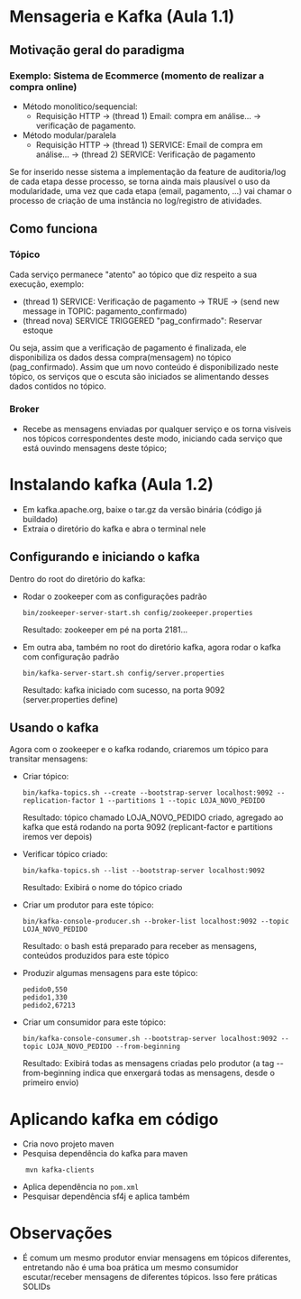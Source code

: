 # Mensageria e Kafka (Aula 1.1)
## Motivação geral do paradigma
### Exemplo: Sistema de Ecommerce (momento de realizar a compra online)
- Método monolítico/sequencial:
    - Requisição HTTP
    -> (thread 1) Email: compra em análise... -> verificação de pagamento.
- Método modular/paralela
    - Requisição HTTP
    -> (thread 1) SERVICE: Email de compra em análise...
    -> (thread 2) SERVICE: Verificação de pagamento

Se for inserido nesse sistema a implementação da feature de auditoria/log de cada etapa desse processo, se torna
ainda mais plausível o uso da modularidade, uma vez que cada etapa (email, pagamento, ...) vai chamar o processo
de criação de uma instância no log/registro de atividades.

## Como funciona
### Tópico
Cada serviço permanece "atento" ao tópico que diz respeito a sua execução, exemplo:
- (thread 1) SERVICE: Verificação de pagamento -> TRUE -> (send new message in TOPIC: pagamento_confirmado)
- (thread nova) SERVICE TRIGGERED "pag_confirmado": Reservar estoque

Ou seja, assim que a verificação de pagamento é finalizada, ele disponibiliza os dados dessa compra(mensagem) no tópico (pag_confirmado). Assim que um novo conteúdo é disponibilizado neste tópico, os serviços que o escuta são iniciados
se alimentando desses dados contidos no tópico.

### Broker
- Recebe as mensagens enviadas por qualquer serviço e os torna visíveis nos tópicos correspondentes
deste modo, iniciando cada serviço que está ouvindo mensagens deste tópico;

# Instalando kafka (Aula 1.2)
- Em kafka.apache.org, baixe o tar.gz da versão binária (código já buildado)
- Extraia o diretório do kafka e abra o terminal nele

## Configurando e iniciando o kafka
Dentro do root do diretório do kafka:
- Rodar o zookeeper com as configurações padrão 
    
    ```
    bin/zookeeper-server-start.sh config/zookeeper.properties
    ```
    Resultado: zookeeper em pé na porta 2181...

- Em outra aba, também no root do diretório kafka, agora rodar o kafka com configuração padrão
    
    ```
    bin/kafka-server-start.sh config/server.properties
    ```
    Resultado: kafka iniciado com sucesso, na porta 9092 (server.properties define)

## Usando o kafka
Agora com o zookeeper e o kafka rodando, criaremos um tópico para transitar mensagens:
- Criar tópico: 
    
    ```
    bin/kafka-topics.sh --create --bootstrap-server localhost:9092 --replication-factor 1 --partitions 1 --topic LOJA_NOVO_PEDIDO
    ```
    Resultado: tópico chamado LOJA_NOVO_PEDIDO criado, agregado ao kafka que está rodando na porta 9092 (replicant-factor e partitions iremos ver depois)

- Verificar tópico criado:
    
    ```
    bin/kafka-topics.sh --list --bootstrap-server localhost:9092
    ```
    Resultado: Exibirá o nome do tópico criado

- Criar um produtor para este tópico:
    
    ```
    bin/kafka-console-producer.sh --broker-list localhost:9092 --topic LOJA_NOVO_PEDIDO
    ```
    Resultado: o bash está preparado para receber as mensagens, conteúdos produzidos para este tópico

- Produzir algumas mensagens para este tópico:
    ```
    pedido0,550
    pedido1,330
    pedido2,67213
    ```

- Criar um consumidor para este tópico:
    ```
    bin/kafka-console-consumer.sh --bootstrap-server localhost:9092 --topic LOJA_NOVO_PEDIDO --from-beginning
    ```
    Resultado: Exibirá todas as mensagens criadas pelo produtor (a tag --from-beginning indica que enxergará todas as mensagens, desde o primeiro envio)

# Aplicando kafka em código

- Cria novo projeto maven
- Pesquisa dependência do kafka para maven 
```
    mvn kafka-clients
```
- Aplica dependência no ```pom.xml```
- Pesquisar dependência sf4j e aplica também

# Observações
- É comum um mesmo produtor enviar mensagens em tópicos diferentes, entretando não é uma boa prática um mesmo consumidor escutar/receber mensagens de diferentes tópicos. Isso fere práticas SOLIDs
